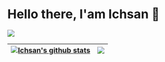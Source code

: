 # Hello there, I'am Ichsan 👋

![](https://komarev.com/ghpvc/?username=your-github-username)

| <a href="https://github.com/anuraghazra/github-readme-stats"><img align="center" src="https://github-readme-stats.vercel.app/api?username=ichsnn&show_icons=true&include_all_commits=true&theme=buefy&hide_border=true" alt="Ichsan's github stats" /></a> | <a href="https://github.com/anuraghazra/github-readme-stats"><img align="center" src="https://github-readme-stats.vercel.app/api/top-langs/?username=ichsnn&layout=compact&theme=buefy&hide_border=true" /></a> |
| ------------- | ------------- |
